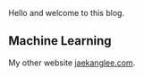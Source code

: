 Hello and welcome to this blog. 

## Machine Learning

My other website [jaekanglee.com](https://www.jaekanglee.com). 
